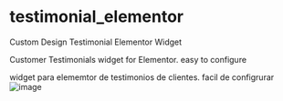 # testimonial_elementor
Custom Design Testimonial Elementor Widget

Customer Testimonials widget for Elementor.
easy to configure

widget para elememtor de testimonios de clientes.
facil de configrurar
![image](https://user-images.githubusercontent.com/12018768/171272538-77cd80e0-b956-4553-8bb0-8a7b3d2a5a55.png)
